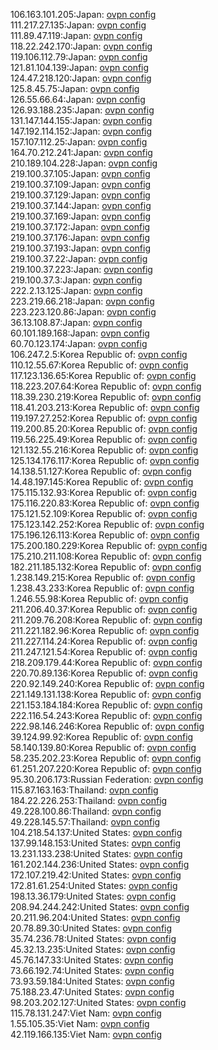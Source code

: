 106.163.101.205:Japan: [ovpn config](vpn/106_163_101_205.ovpn)  
111.217.27.135:Japan: [ovpn config](vpn/111_217_27_135.ovpn)  
111.89.47.119:Japan: [ovpn config](vpn/111_89_47_119.ovpn)  
118.22.242.170:Japan: [ovpn config](vpn/118_22_242_170.ovpn)  
119.106.112.79:Japan: [ovpn config](vpn/119_106_112_79.ovpn)  
121.81.104.139:Japan: [ovpn config](vpn/121_81_104_139.ovpn)  
124.47.218.120:Japan: [ovpn config](vpn/124_47_218_120.ovpn)  
125.8.45.75:Japan: [ovpn config](vpn/125_8_45_75.ovpn)  
126.55.66.64:Japan: [ovpn config](vpn/126_55_66_64.ovpn)  
126.93.188.235:Japan: [ovpn config](vpn/126_93_188_235.ovpn)  
131.147.144.155:Japan: [ovpn config](vpn/131_147_144_155.ovpn)  
147.192.114.152:Japan: [ovpn config](vpn/147_192_114_152.ovpn)  
157.107.112.25:Japan: [ovpn config](vpn/157_107_112_25.ovpn)  
164.70.212.241:Japan: [ovpn config](vpn/164_70_212_241.ovpn)  
210.189.104.228:Japan: [ovpn config](vpn/210_189_104_228.ovpn)  
219.100.37.105:Japan: [ovpn config](vpn/219_100_37_105.ovpn)  
219.100.37.109:Japan: [ovpn config](vpn/219_100_37_109.ovpn)  
219.100.37.129:Japan: [ovpn config](vpn/219_100_37_129.ovpn)  
219.100.37.144:Japan: [ovpn config](vpn/219_100_37_144.ovpn)  
219.100.37.169:Japan: [ovpn config](vpn/219_100_37_169.ovpn)  
219.100.37.172:Japan: [ovpn config](vpn/219_100_37_172.ovpn)  
219.100.37.176:Japan: [ovpn config](vpn/219_100_37_176.ovpn)  
219.100.37.193:Japan: [ovpn config](vpn/219_100_37_193.ovpn)  
219.100.37.22:Japan: [ovpn config](vpn/219_100_37_22.ovpn)  
219.100.37.223:Japan: [ovpn config](vpn/219_100_37_223.ovpn)  
219.100.37.3:Japan: [ovpn config](vpn/219_100_37_3.ovpn)  
222.2.13.125:Japan: [ovpn config](vpn/222_2_13_125.ovpn)  
223.219.66.218:Japan: [ovpn config](vpn/223_219_66_218.ovpn)  
223.223.120.86:Japan: [ovpn config](vpn/223_223_120_86.ovpn)  
36.13.108.87:Japan: [ovpn config](vpn/36_13_108_87.ovpn)  
60.101.189.168:Japan: [ovpn config](vpn/60_101_189_168.ovpn)  
60.70.123.174:Japan: [ovpn config](vpn/60_70_123_174.ovpn)  
106.247.2.5:Korea Republic of: [ovpn config](vpn/106_247_2_5.ovpn)  
110.12.55.67:Korea Republic of: [ovpn config](vpn/110_12_55_67.ovpn)  
117.123.136.65:Korea Republic of: [ovpn config](vpn/117_123_136_65.ovpn)  
118.223.207.64:Korea Republic of: [ovpn config](vpn/118_223_207_64.ovpn)  
118.39.230.219:Korea Republic of: [ovpn config](vpn/118_39_230_219.ovpn)  
118.41.203.213:Korea Republic of: [ovpn config](vpn/118_41_203_213.ovpn)  
119.197.27.252:Korea Republic of: [ovpn config](vpn/119_197_27_252.ovpn)  
119.200.85.20:Korea Republic of: [ovpn config](vpn/119_200_85_20.ovpn)  
119.56.225.49:Korea Republic of: [ovpn config](vpn/119_56_225_49.ovpn)  
121.132.55.216:Korea Republic of: [ovpn config](vpn/121_132_55_216.ovpn)  
125.134.176.117:Korea Republic of: [ovpn config](vpn/125_134_176_117.ovpn)  
14.138.51.127:Korea Republic of: [ovpn config](vpn/14_138_51_127.ovpn)  
14.48.197.145:Korea Republic of: [ovpn config](vpn/14_48_197_145.ovpn)  
175.115.132.93:Korea Republic of: [ovpn config](vpn/175_115_132_93.ovpn)  
175.116.220.83:Korea Republic of: [ovpn config](vpn/175_116_220_83.ovpn)  
175.121.52.109:Korea Republic of: [ovpn config](vpn/175_121_52_109.ovpn)  
175.123.142.252:Korea Republic of: [ovpn config](vpn/175_123_142_252.ovpn)  
175.196.126.113:Korea Republic of: [ovpn config](vpn/175_196_126_113.ovpn)  
175.200.180.229:Korea Republic of: [ovpn config](vpn/175_200_180_229.ovpn)  
175.210.211.108:Korea Republic of: [ovpn config](vpn/175_210_211_108.ovpn)  
182.211.185.132:Korea Republic of: [ovpn config](vpn/182_211_185_132.ovpn)  
1.238.149.215:Korea Republic of: [ovpn config](vpn/1_238_149_215.ovpn)  
1.238.43.233:Korea Republic of: [ovpn config](vpn/1_238_43_233.ovpn)  
1.246.55.98:Korea Republic of: [ovpn config](vpn/1_246_55_98.ovpn)  
211.206.40.37:Korea Republic of: [ovpn config](vpn/211_206_40_37.ovpn)  
211.209.76.208:Korea Republic of: [ovpn config](vpn/211_209_76_208.ovpn)  
211.221.182.96:Korea Republic of: [ovpn config](vpn/211_221_182_96.ovpn)  
211.227.114.24:Korea Republic of: [ovpn config](vpn/211_227_114_24.ovpn)  
211.247.121.54:Korea Republic of: [ovpn config](vpn/211_247_121_54.ovpn)  
218.209.179.44:Korea Republic of: [ovpn config](vpn/218_209_179_44.ovpn)  
220.70.89.136:Korea Republic of: [ovpn config](vpn/220_70_89_136.ovpn)  
220.92.149.240:Korea Republic of: [ovpn config](vpn/220_92_149_240.ovpn)  
221.149.131.138:Korea Republic of: [ovpn config](vpn/221_149_131_138.ovpn)  
221.153.184.184:Korea Republic of: [ovpn config](vpn/221_153_184_184.ovpn)  
222.116.54.243:Korea Republic of: [ovpn config](vpn/222_116_54_243.ovpn)  
222.98.146.246:Korea Republic of: [ovpn config](vpn/222_98_146_246.ovpn)  
39.124.99.92:Korea Republic of: [ovpn config](vpn/39_124_99_92.ovpn)  
58.140.139.80:Korea Republic of: [ovpn config](vpn/58_140_139_80.ovpn)  
58.235.202.23:Korea Republic of: [ovpn config](vpn/58_235_202_23.ovpn)  
61.251.207.220:Korea Republic of: [ovpn config](vpn/61_251_207_220.ovpn)  
95.30.206.173:Russian Federation: [ovpn config](vpn/95_30_206_173.ovpn)  
115.87.163.163:Thailand: [ovpn config](vpn/115_87_163_163.ovpn)  
184.22.226.253:Thailand: [ovpn config](vpn/184_22_226_253.ovpn)  
49.228.100.86:Thailand: [ovpn config](vpn/49_228_100_86.ovpn)  
49.228.145.57:Thailand: [ovpn config](vpn/49_228_145_57.ovpn)  
104.218.54.137:United States: [ovpn config](vpn/104_218_54_137.ovpn)  
137.99.148.153:United States: [ovpn config](vpn/137_99_148_153.ovpn)  
13.231.133.238:United States: [ovpn config](vpn/13_231_133_238.ovpn)  
161.202.144.236:United States: [ovpn config](vpn/161_202_144_236.ovpn)  
172.107.219.42:United States: [ovpn config](vpn/172_107_219_42.ovpn)  
172.81.61.254:United States: [ovpn config](vpn/172_81_61_254.ovpn)  
198.13.36.179:United States: [ovpn config](vpn/198_13_36_179.ovpn)  
208.94.244.242:United States: [ovpn config](vpn/208_94_244_242.ovpn)  
20.211.96.204:United States: [ovpn config](vpn/20_211_96_204.ovpn)  
20.78.89.30:United States: [ovpn config](vpn/20_78_89_30.ovpn)  
35.74.236.78:United States: [ovpn config](vpn/35_74_236_78.ovpn)  
45.32.13.235:United States: [ovpn config](vpn/45_32_13_235.ovpn)  
45.76.147.33:United States: [ovpn config](vpn/45_76_147_33.ovpn)  
73.66.192.74:United States: [ovpn config](vpn/73_66_192_74.ovpn)  
73.93.59.184:United States: [ovpn config](vpn/73_93_59_184.ovpn)  
75.188.23.47:United States: [ovpn config](vpn/75_188_23_47.ovpn)  
98.203.202.127:United States: [ovpn config](vpn/98_203_202_127.ovpn)  
115.78.131.247:Viet Nam: [ovpn config](vpn/115_78_131_247.ovpn)  
1.55.105.35:Viet Nam: [ovpn config](vpn/1_55_105_35.ovpn)  
42.119.166.135:Viet Nam: [ovpn config](vpn/42_119_166_135.ovpn)  
